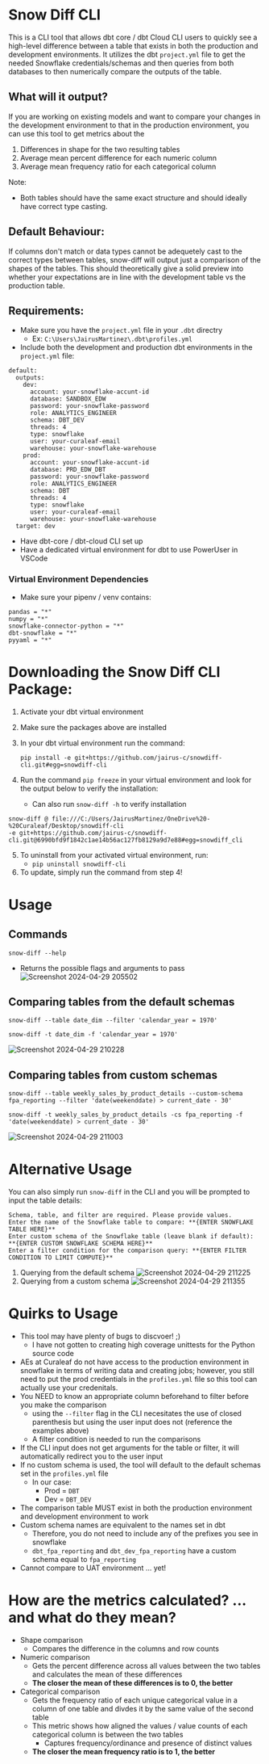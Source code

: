 # Snow Diff CLI

This is a CLI tool that allows dbt core / dbt Cloud CLI users to quickly see a high-level difference between a table that exists in both the production and development environments. It utilizes the dbt ```project.yml``` file to get the needed Snowflake credentials/schemas and 
then queries from both databases to then numerically compare the outputs of the table. 

## What will it output?

If you are working on existing models and want to compare your changes in the development environment to that in the production environment, you can use this tool to get metrics about the
1. Differences in shape for the two resulting tables
2. Average mean percent difference for each numeric column
3. Average mean frequency ratio for each categorical column

Note:
- Both tables should have the same exact structure and should ideally have correct type casting.

## Default Behaviour:
If columns don't match or data types cannot be adequetely cast to the correct types between tables, snow-diff will output just a comparison of the shapes of the tables. This should theoretically give a solid preview into whether your expectations are in line with the development table vs the production table.


## Requirements:
- Make sure you have the ```project.yml``` file in your ```.dbt``` directry
  - Ex: ```C:\Users\JairusMartinez\.dbt\profiles.yml```
- Include both the development and production dbt environments in the ```project.yml``` file:

```{YAML}
default:
  outputs:
    dev:
      account: your-snowflake-accunt-id
      database: SANDBOX_EDW
      password: your-snowflake-password
      role: ANALYTICS_ENGINEER
      schema: DBT_DEV
      threads: 4
      type: snowflake
      user: your-curaleaf-email
      warehouse: your-snowflake-warehouse
    prod:
      account: your-snowflake-accunt-id
      database: PRD_EDW_DBT
      password: your-snowflake-password
      role: ANALYTICS_ENGINEER
      schema: DBT
      threads: 4
      type: snowflake
      user: your-curaleaf-email
      warehouse: your-snowflake-warehouse
  target: dev
```
- Have dbt-core / dbt-cloud CLI set up
- Have a dedicated virtual environment for dbt to use PowerUser in VSCode

### Virtual Environment Dependencies
- Make sure your pipenv / venv contains:
```
pandas = "*"
numpy = "*"
snowflake-connector-python = "*"
dbt-snowflake = "*"
pyyaml = "*"
```

# Downloading the Snow Diff CLI Package:
1. Activate your dbt virtual environment
2. Make sure the packages above are installed
3. In your dbt virtual environment run the command:
   
   ```
   pip install -e git+https://github.com/jairus-c/snowdiff-cli.git#egg=snowdiff-cli
   ```
5. Run the command ```pip freeze``` in your virtual environment and look for the output below to verify the installation:
   - Can also run ```snow-diff -h``` to verify installation
  ```
  snow-diff @ file:///C:/Users/JairusMartinez/OneDrive%20-%20Curaleaf/Desktop/snowdiff-cli
  -e git+https://github.com/jairus-c/snowdiff-cli.git@6990bfd9f1842c1ae14b56ac127fb8129a9d7e88#egg=snowdiff_cli
  ```
5. To uninstall from your activated virtual environment, run:
   - ```pip uninstall snowdiff-cli```
6. To update, simply run the command from step 4!
  
# Usage
## Commands
```
snow-diff --help
```
- Returns the possible flags and arguments to pass
  ![Screenshot 2024-04-29 205502](https://github.com/jairus-c/snowdiff-cli/assets/165701889/2a6c1106-cd9f-4e2c-85ac-7dbe1b52c3ec)

## Comparing tables from the default schemas
```
snow-diff --table date_dim --filter 'calendar_year = 1970'
```
```
snow-diff -t date_dim -f 'calendar_year = 1970'
```
![Screenshot 2024-04-29 210228](https://github.com/jairus-c/snowdiff-cli/assets/165701889/bcdc848b-fc63-4824-a2b0-49fb47ae24fd)

## Comparing tables from custom schemas
```
snow-diff --table weekly_sales_by_product_details --custom-schema fpa_reporting --filter 'date(weekenddate) > current_date - 30'
```
```
snow-diff -t weekly_sales_by_product_details -cs fpa_reporting -f 'date(weekenddate) > current_date - 30'
```
![Screenshot 2024-04-29 211003](https://github.com/jairus-c/snowdiff-cli/assets/165701889/04449241-e483-4fac-a950-220617a640bb)

# Alternative Usage
You can also simply run ```snow-diff``` in the CLI and you will be prompted to input the table details:

```
Schema, table, and filter are required. Please provide values.
Enter the name of the Snowflake table to compare: **{ENTER SNOWFLAKE TABLE HERE}**
Enter custom schema of the Snowflake table (leave blank if default): **{ENTER CUSTOM SNOWFLAKE SCHEMA HERE}**
Enter a filter condition for the comparison query: **{ENTER FILTER CONDITION TO LIMIT COMPUTE}**
```

1. Querying from the default schema
![Screenshot 2024-04-29 211225](https://github.com/jairus-c/snowdiff-cli/assets/165701889/9a479e66-5381-479b-aecf-b3d530bf8073)
2. Querying from a custom schema
![Screenshot 2024-04-29 211355](https://github.com/jairus-c/snowdiff-cli/assets/165701889/b6b8b87d-5b73-45a8-983c-6990f4b0e693)

# Quirks to Usage
- This tool may have plenty of bugs to discvoer! ;)
  - I have not gotten to creating high coverage unittests for the Python source code
- AEs at Curaleaf do not have access to the production environment in snowflake in terms of writing data and creating jobs; however, you still need to put the prod credentials in the ```profiles.yml``` file so this tool can actually use your credenitals.
- You NEED to know an appropriate column beforehand to filter before you make the comparison
  - using the ```--filter``` flag in the CLI necesitates the use of closed parenthesis but using the user input does not (reference the examples above)
  - A filter condition is needed to run the comparisons
- If the CLI input does not get arguments for the table or filter, it will automatically redirect you to the user input
- If no custom schema is used, the tool will default to the default schemas set in the ```profiles.yml``` file
  - In our case:
      - Prod = ```DBT```
      - Dev = ```DBT_DEV```
- The comparison table MUST exist in both the production environment and development environment to work
- Custom schema names are equivalent to the names set in dbt
  - Therefore, you do not need to include any of the prefixes you see in snowflake
  - ```dbt_fpa_reporting``` and ```dbt_dev_fpa_reporting``` have a custom schema equal to ```fpa_reporting```
- Cannot compare to UAT environment ... yet!

# How are the metrics calculated? ... and what do they mean?

- Shape comparison
  - Compares the difference in the columns and row counts
- Numeric comparison
  - Gets the percent difference across all values between the two tables and calculates the mean of these differences
  - __The closer the mean of these differences is to 0, the better__
- Categorical comparison
  - Gets the frequency ratio of each unique categorical value in a column of one table and divdes it by the same value of the second table
  - This metric shows how aligned the values / value counts of each categorical column is between the two tables
      - Captures frequency/ordinance and presence of distinct values
  - __The closer the mean frequency ratio is to 1, the better__
